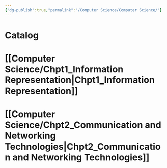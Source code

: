 ```yaml
---
{"dg-publish":true,"permalink":"/Computer Science/Computer Science/"}
---
```


# Catalog
# [[Computer Science/Chpt1_Information Representation\|Chpt1_Information Representation]]  
# [[Computer Science/Chpt2_Communication and Networking Technologies\|Chpt2_Communication and Networking Technologies]]  

